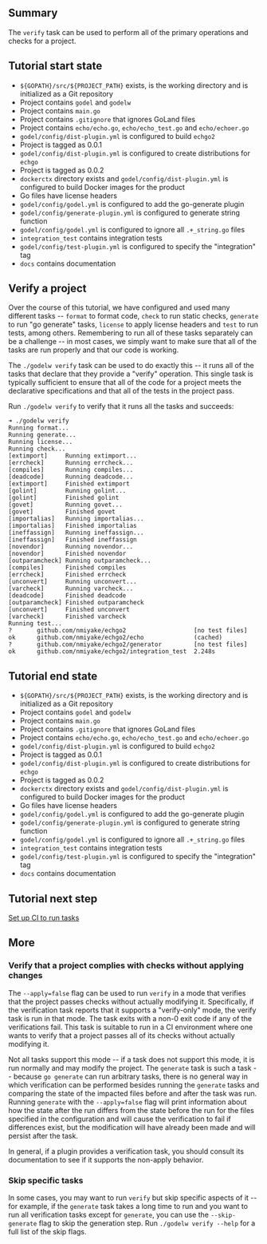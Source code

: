 Summary
-------
The `verify` task can be used to perform all of the primary operations and checks for a project.

Tutorial start state
--------------------
* `${GOPATH}/src/${PROJECT_PATH}` exists, is the working directory and is initialized as a Git repository
* Project contains `godel` and `godelw`
* Project contains `main.go`
* Project contains `.gitignore` that ignores GoLand files
* Project contains `echo/echo.go`, `echo/echo_test.go` and `echo/echoer.go`
* `godel/config/dist-plugin.yml` is configured to build `echgo2`
* Project is tagged as 0.0.1
* `godel/config/dist-plugin.yml` is configured to create distributions for `echgo`
* Project is tagged as 0.0.2
* `dockerctx` directory exists and `godel/config/dist-plugin.yml` is configured to build Docker images for the product
* Go files have license headers
* `godel/config/godel.yml` is configured to add the go-generate plugin
* `godel/config/generate-plugin.yml` is configured to generate string function
* `godel/config/godel.yml` is configured to ignore all `.+_string.go` files
* `integration_test` contains integration tests
* `godel/config/test-plugin.yml` is configured to specify the "integration" tag
* `docs` contains documentation

Verify a project
----------------
Over the course of this tutorial, we have configured and used many different tasks -- `format` to format code, `check`
to run static checks, `generate` to run "go generate" tasks, `license` to apply license headers and `test` to run tests,
among others. Remembering to run all of these tasks separately can be a challenge -- in most cases, we simply want to
make sure that all of the tasks are run properly and that our code is working.

The `./godelw verify` task can be used to do exactly this -- it runs all of the tasks that declare that they provide a
"verify" operation. This single task is typically sufficient to ensure that all of the code for a project meets the
declarative specifications and that all of the tests in the project pass.

Run `./godelw verify` to verify that it runs all the tasks and succeeds:

```
➜ ./godelw verify
Running format...
Running generate...
Running license...
Running check...
[extimport]     Running extimport...
[errcheck]      Running errcheck...
[compiles]      Running compiles...
[deadcode]      Running deadcode...
[extimport]     Finished extimport
[golint]        Running golint...
[golint]        Finished golint
[govet]         Running govet...
[govet]         Finished govet
[importalias]   Running importalias...
[importalias]   Finished importalias
[ineffassign]   Running ineffassign...
[ineffassign]   Finished ineffassign
[novendor]      Running novendor...
[novendor]      Finished novendor
[outparamcheck] Running outparamcheck...
[compiles]      Finished compiles
[errcheck]      Finished errcheck
[unconvert]     Running unconvert...
[varcheck]      Running varcheck...
[deadcode]      Finished deadcode
[outparamcheck] Finished outparamcheck
[unconvert]     Finished unconvert
[varcheck]      Finished varcheck
Running test...
?   	github.com/nmiyake/echgo2                 	[no test files]
ok  	github.com/nmiyake/echgo2/echo            	(cached)
?   	github.com/nmiyake/echgo2/generator       	[no test files]
ok  	github.com/nmiyake/echgo2/integration_test	2.248s
```

Tutorial end state
------------------
* `${GOPATH}/src/${PROJECT_PATH}` exists, is the working directory and is initialized as a Git repository
* Project contains `godel` and `godelw`
* Project contains `main.go`
* Project contains `.gitignore` that ignores GoLand files
* Project contains `echo/echo.go`, `echo/echo_test.go` and `echo/echoer.go`
* `godel/config/dist-plugin.yml` is configured to build `echgo2`
* Project is tagged as 0.0.1
* `godel/config/dist-plugin.yml` is configured to create distributions for `echgo`
* Project is tagged as 0.0.2
* `dockerctx` directory exists and `godel/config/dist-plugin.yml` is configured to build Docker images for the product
* Go files have license headers
* `godel/config/godel.yml` is configured to add the go-generate plugin
* `godel/config/generate-plugin.yml` is configured to generate string function
* `godel/config/godel.yml` is configured to ignore all `.+_string.go` files
* `integration_test` contains integration tests
* `godel/config/test-plugin.yml` is configured to specify the "integration" tag
* `docs` contains documentation

Tutorial next step
------------------
[Set up CI to run tasks](https://github.com/palantir/godel/wiki/CI-setup)

More
----
### Verify that a project complies with checks without applying changes
The `--apply=false` flag can be used to run `verify` in a mode that verifies that the project passes checks without
actually modifying it. Specifically, if the verification task reports that it supports a "verify-only" mode, the verify
task is run in that mode. The task exits with a non-0 exit code if any of the verifications fail. This task is suitable
to run in a CI environment where one wants to verify that a project passes all of its checks without actually modifying
it.

Not all tasks support this mode -- if a task does not support this mode, it is run normally and may modify the project.
The `generate` task is such a task -- because `go generate` can run arbitrary tasks, there is no general way in which
verification can be performed besides running the `generate` tasks and comparing the state of the impacted files before
and after the task was run. Running `generate` with the `--apply=false` flag will print information about how the state
after the run differs from the state before the run for the files specified in the configuration and will cause the
verification to fail if differences exist, but the modification will have already been made and will persist after the
task.

In general, if a plugin provides a verification task, you should consult its documentation to see if it supports the
non-apply behavior.

### Skip specific tasks
In some cases, you may want to run `verify` but skip specific aspects of it -- for example, if the `generate` task takes
a long time to run and you want to run all verification tasks except for `generate`, you can use the `--skip-generate`
flag to skip the generation step. Run `./godelw verify --help` for a full list of the skip flags.
